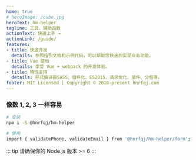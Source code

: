 ```yaml
---
home: true
# heroImage: /cube.jpg
heroText: hm-helper
tagline: 工具、辅助函数
actionText: 快速上手 →
actionLink: /guide/
features:
- title: 快速开发
  details: 参照指引文档和示例代码，可以帮助您快速的实现业务功能。
- title: Vue 驱动
  details: 享受 Vue + webpack 的开发体验。
- title: 特性支持
  details: 样式编译器SASS、组件化、ES2015、请求优化、插件、分包等。
footer: MIT Licensed | Copyright © 2018-present hnrfqj.com
---
```



### 像数 1, 2, 3 一样容易

``` bash
# 安装
npm i -S @hnrfqj/hm-helper

# 使用
import { validatePhone, validateEmail } from '@hnrfqj/hm-helper/form';
```
::: tip
请确保你的 Node.js 版本 >= 6
:::
